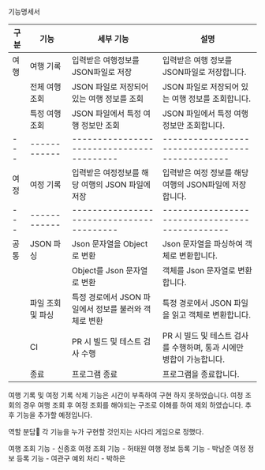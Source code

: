 <bold>기능명세서</bold>


| 구분   | 기능            | 세부 기능                                      | 설명                                               |
| ---- | ------------- | ------------------------------------------ | ------------------------------------------------ |
| 여행   | 여행 기록         | 입력받은 여행정보를 JSON파일로 저장                 | 입력받은 여행 정보를 JSON파일로 저장합니다.                  |
|      | 전체 여행 조회      | JSON 파일로 저장되어 있는 여행 정보를 조회            | JSON 파일로 저장되어 있는 여행 정보를 조회합니다.              |
|      | 특정 여행 조회      | JSON 파일에서 특정 여행 정보만 조회                | JSON 파일에서 특정 여행 정보만 조회합니다.                  |
| \--- | \------------ | \----------------------------------------- | \----------------------------------------------- |
| 여정   | 여정 기록         | 입력받은 여정정보를 해당 여행의 JSON 파일에 저장         | 입력받은 여정 정보를 해당 여행의 JSON파일에 저장합니다.           |
| \--- | \------------ | \----------------------------------------- | \----------------------------------------------- |
| 공통   | JSON 파싱       | Json 문자열을 Object로 변환                       | Json 문자열을 파싱하여 객체로 변환합니다.                        |
|      |               | Object를 Json 문자열로 변환                       | 객체를 Json 문자열로 변환합니다.                             |
|      | 파일 조회 및 파싱    | 특정 경로에서 JSON 파일에서 정보를 불러와 객체로 변환      | 특정 경로에서 JSON 파일을 읽고 객체로 변환합니다.              |
|      | CI            | PR 시 빌드 및 테스트 검사 수행                        | PR 시 빌드 및 테스트 검사를 수행하며, 통과 시에만 병합이 가능합니다.        |
|      | 종료            | 프로그램 종료                                    | 프로그램을 종료합니다.                                     |

여행 기록 및 여정 기록 삭제 기능은 시간이 부족하여 구현 하지 못하였습니다.
여정 조회의 경우 여행 조회 후 여정 조회를 해야되는 구조로 이해를 하여 제외 하였습니다. 
추후 기능을 추가할 예정입니다.

역할 분담👥
각 기능을 누가 구현할 것인지는 사다리 게임으로 정했다.

여행 조회 기능 - 신종호
여정 조회 기능 - 허태원
여행 정보 등록 기능 - 박남준
여정 정보 등록 기능 - 여관구
예외 처리 - 박하은
